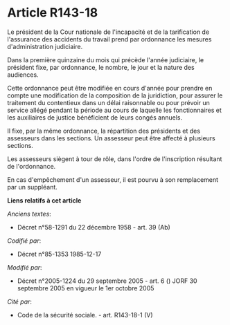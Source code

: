 # Article R143-18

Le président de la Cour nationale de l'incapacité et de la tarification de l'assurance des accidents du travail prend par
ordonnance les mesures d'administration judiciaire.

Dans la première quinzaine du mois qui précède l'année judiciaire, le président fixe, par ordonnance, le nombre, le jour et
la nature des audiences.

Cette ordonnance peut être modifiée en cours d'année pour prendre en compte une modification de la composition de la
juridiction, pour assurer le traitement du contentieux dans un délai raisonnable ou pour prévoir un service allégé pendant la
période au cours de laquelle les fonctionnaires et les auxiliaires de justice bénéficient de leurs congés annuels.

Il fixe, par la même ordonnance, la répartition des présidents et des assesseurs dans les sections. Un assesseur peut être
affecté à plusieurs sections.

Les assesseurs siègent à tour de rôle, dans l'ordre de l'inscription résultant de l'ordonnance.

En cas d'empêchement d'un assesseur, il est pourvu à son remplacement par un suppléant.

**Liens relatifs à cet article**

_Anciens textes_:

  - Décret n°58-1291 du 22 décembre 1958 - art. 39 (Ab)

_Codifié par_:

  - Décret n°85-1353 1985-12-17

_Modifié par_:

  - Décret n°2005-1224 du 29 septembre 2005 - art. 6 () JORF 30 septembre 2005 en vigueur le 1er octobre 2005

_Cité par_:

  - Code de la sécurité sociale. - art. R143-18-1 (V)
